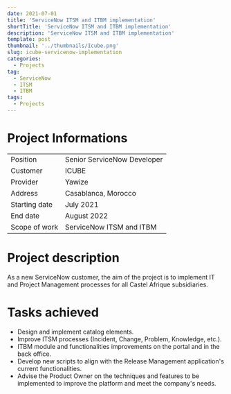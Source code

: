 ```yaml
---
date: 2021-07-01
title: 'ServiceNow ITSM and ITBM implementation'
shortTitle: 'ServiceNow ITSM and ITBM implementation'
description: 'ServiceNow ITSM and ITBM implementation'
template: post
thumbnail: '../thumbnails/Icube.png'
slug: icube-servicenow-implementation
categories:
  - Projects
tag:
  - ServiceNow
  - ITSM
  - ITBM
tags:
  - Projects
---
```


# Project Informations

<table>
  <tr>
    <td>Position</td>
    <td>Senior ServiceNow Developer</td>
  </tr>
  <tr>
    <td>Customer</td>
    <td>ICUBE</td>
  </tr>
  <tr>
    <td>Provider</td>
    <td>Yawize</td>
  </tr>
  <tr>
    <td>Address</td>
    <td>Casablanca, Morocco</td>
  </tr>
  <tr>
    <td>Starting date</td>
    <td>July 2021</td>
  </tr>
  <tr>
    <td>End date</td>
    <td>August 2022</td>
  </tr>
  <tr>
    <td>Scope of work</td>
    <td>ServiceNow ITSM and ITBM</td>
  </tr>
</table>

# Project description

As a new ServiceNow customer, the aim of the project is to implement IT and Project Management processes for all Castel Afrique subsidiaries.

# Tasks achieved

* Design and implement catalog elements.
* Improve ITSM processes (Incident, Change, Problem, Knowledge, etc.).
* ITBM module and functionalities improvements on the portal and in the back office.
* Develop new scripts to align with the Release Management application's current functionalities.
* Advise the Product Owner on the techniques and features to be implemented to improve the platform and meet the company's needs.